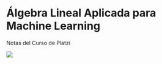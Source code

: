 # Álgebra Lineal Aplicada para Machine Learning
Notas del Curso de Platzi   

[![](https://i.imgur.com/HSO201b.png)](https://platzi.com/cursos/algebra-ml/)
